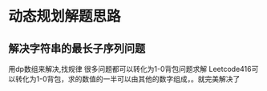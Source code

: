 # 动态规划解题思路

## 解决字符串的最长子序列问题

用dp数组来解决,找规律
很多问题都可以转化为1-0背包问题求解
Leetcode416可以转化为1-0背包，求的数值的一半可以由其他的数字组成，。就完美解决了
